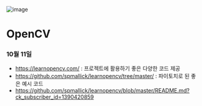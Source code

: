 ![image](https://github.com/rimgosu/OpenCV/assets/120752098/aab33cb3-03a9-461b-b9eb-beb0c36dc3b8)


# OpenCV

### 10월 11일
- https://learnopencv.com/ : 프로젝트에 활용하기 좋은 다양한 코드 제공
- https://github.com/spmallick/learnopencv/tree/master/ : 파이토치로 된 좋은 예시 코드
- https://github.com/spmallick/learnopencv/blob/master/README.md?ck_subscriber_id=1390420859







